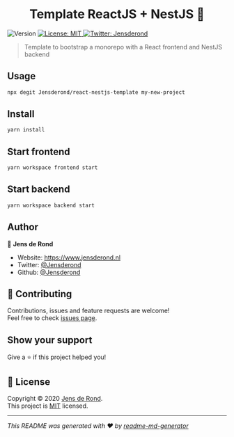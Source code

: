 <h1 align="center">Template ReactJS + NestJS 💼</h1>
<p>
  <img alt="Version" src="https://img.shields.io/badge/version-0.1-blue.svg?cacheSeconds=2592000" />
  <a href="LICENSE" target="_blank">
    <img alt="License: MIT" src="https://img.shields.io/badge/License-MIT-yellow.svg" />
  </a>
  <a href="https://twitter.com/Jensderond" target="_blank">
    <img alt="Twitter: Jensderond" src="https://img.shields.io/twitter/follow/Jensderond.svg?style=social" />
  </a>
</p>

> Template to bootstrap a monorepo with a React frontend and NestJS backend

## Usage 
```sh
npx degit Jensderond/react-nestjs-template my-new-project
```

## Install

```sh
yarn install
```

## Start frontend

```sh
yarn workspace frontend start
```

## Start backend

```sh
yarn workspace backend start
```

## Author

👤 **Jens de Rond**

* Website: https://www.jensderond.nl
* Twitter: [@Jensderond](https://twitter.com/Jensderond)
* Github: [@Jensderond](https://github.com/Jensderond)

## 🤝 Contributing

Contributions, issues and feature requests are welcome!<br />Feel free to check [issues page](https://github.com/Jensderond/react-nestjs-template/issues). 

## Show your support

Give a ⭐️ if this project helped you!

## 📝 License

Copyright © 2020 [Jens de Rond](https://github.com/Jensderond).<br />
This project is [MIT](https://github.com/Jensderond/react-nestjs-template/blob/master/LICENSE) licensed.

***
_This README was generated with ❤️ by [readme-md-generator](https://github.com/kefranabg/readme-md-generator)_
